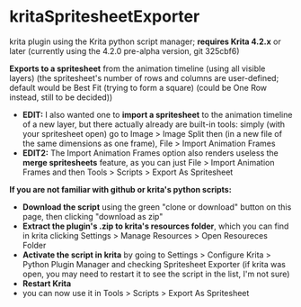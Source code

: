 # kritaSpritesheetExporter

krita plugin using the Krita python script manager; **requires Krita 4.2.x** or later (currently using the 4.2.0 pre-alpha version, git 325cbf6)

**Exports to a spritesheet** from the animation timeline (using all visible layers) (the spritesheet's number of rows and columns are user-defined; default would be Best Fit (trying to form a square) (could be One Row instead, still to be decided))

- **EDIT:** I also wanted one to **import a spritesheet** to the animation timeline of a new layer, but there actually already are built-in tools:
simply (with your spritesheet open) go to Image > Image Split then (in a new file of the same dimensions as one frame), File > Import Animation Frames
- **EDIT2:** The Import Animation Frames option also renders useless the **merge spritesheets** feature, as you can just File > Import Animation Frames and then Tools > Scripts > Export As Spritesheet


**If you are not familiar with github or krita's python scripts:**
- **Download the script** using the green "clone or download" button on this page, then clicking "download as zip"
- **Extract the plugin's .zip to krita's resources folder**, which you can find in krita clicking Settings > Manage Resources > Open Resoureces Folder
- **Activate the script in krita** by going to Settings > Configure Krita > Python Plugin Manager and checking Spritesheet Exporter (if krita was open, you may need to restart it to see the script in the list, I'm not sure)
- **Restart Krita**
- you can now use it in Tools > Scripts > Export As Spritesheet
